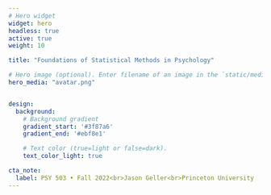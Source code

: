 ```yaml
---
# Hero widget
widget: hero
headless: true
active: true
weight: 10

title: "Foundations of Statistical Methods in Psychology"

# Hero image (optional). Enter filename of an image in the `static/media/` folder. actually "static/img/"
hero_media: "avatar.png"


design:
  background:
    # Background gradient
    gradient_start: '#3f87a6'
    gradient_end: '#ebf8e1'

    # Text color (true=light or false=dark).
    text_color_light: true

cta_note:
  label: PSY 503 • Fall 2022<br>Jason Geller<br>Princeton University
---
```

